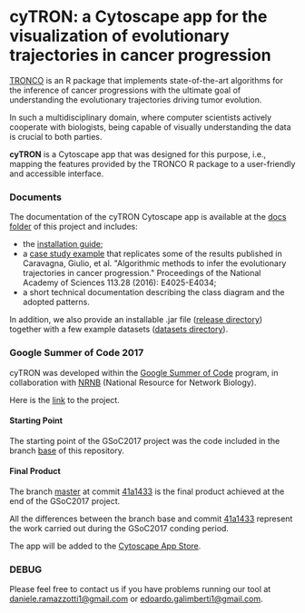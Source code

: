 # cyTRON: a Cytoscape app for the visualization of evolutionary trajectories in cancer progression 

[TRONCO](https://github.com/BIMIB-DISCo/TRONCO) is an R package that implements state-of-the-art algorithms for the inference of cancer progressions with the ultimate goal of understanding the evolutionary trajectories driving tumor evolution. 

In such a multidisciplinary domain, where computer scientists actively cooperate with biologists, being capable of visually understanding the data is crucial to both parties. 

**cyTRON** is a Cytoscape app that was designed for this purpose, i.e., mapping the features provided by the TRONCO R package to a user-friendly and accessible interface. 

### Documents 
The documentation of the cyTRON Cytoscape app is available at the [docs folder](https://github.com/BIMIB-DISCo/cyTRON/tree/master/docs) of this project and includes: 
* the [installation guide](https://github.com/BIMIB-DISCo/cyTRON/blob/master/docs/cyTRON_setup_guide.pdf);
* a [case study example](https://github.com/BIMIB-DISCo/cyTRON/blob/master/docs/cyTRON_case_study.pdf) that replicates some of the results published in Caravagna, Giulio, et al. "Algorithmic methods to infer the evolutionary trajectories in cancer progression." Proceedings of the National Academy of Sciences 113.28 (2016): E4025-E4034;
* a short technical documentation describing the class diagram and the adopted patterns.

In addition, we also provide an installable .jar file ([release directory](https://github.com/BIMIB-DISCo/cyTRON/tree/master/release)) together with a few example datasets ([datasets directory](https://github.com/BIMIB-DISCo/cyTRON/tree/master/datasets)). 

### Google Summer of Code 2017 
cyTRON was developed within the [Google Summer of Code](https://summerofcode.withgoogle.com/) program, in collaboration with [NRNB](http://nrnb.org/) (National Resource for Network Biology). 

Here is the [link](https://summerofcode.withgoogle.com/archive/2017/projects/5141157457690624/) to the project. 

#### Starting Point 
The starting point of the GSoC2017 project was the code included in the branch [base](https://github.com/BIMIB-DISCo/cyTRON/tree/base) of this repository. 

#### Final Product
The branch [master](https://github.com/BIMIB-DISCo/cyTRON/tree/master) at commit [41a1433](https://github.com/BIMIB-DISCo/cyTRON/commit/41a1433247238342909f5a8d02d9b88f63f6fb01) is the final product achieved at the end of the GSoC2017 project. 

All the differences between the branch base and commit [41a1433](https://github.com/BIMIB-DISCo/cyTRON/commit/41a1433247238342909f5a8d02d9b88f63f6fb01) represent the work carried out during the GSoC2017 conding period. 

The app will be added to the [Cytoscape App Store](http://apps.cytoscape.org). 

### DEBUG 

Please feel free to contact us if you have problems running our tool at daniele.ramazzotti1@gmail.com or edoardo.galimberti1@gmail.com. 
